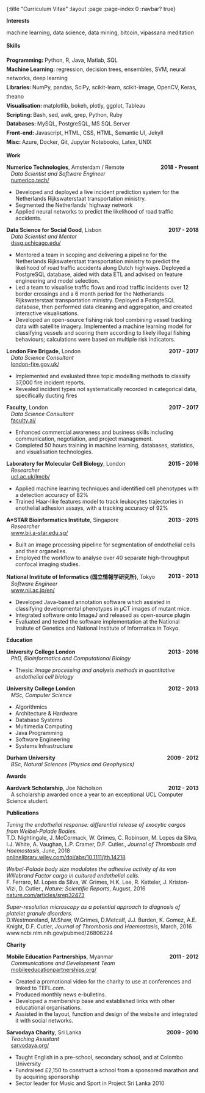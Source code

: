 {:title "Curriculum Vitae"
 :layout :page
 :page-index 0
 :navbar? true}

<!-- -------------------------
---- INTERESTS
-------------------------- -->
<div id="two-column">
  <div class="column left">
    <b>Interests</b>
  </div>
  <div class="column right">
    <p>
      machine learning,
      data science,
      data mining,
      bitcoin,
      vipassana meditation
    </p>
  </div>
</div>

<!-- -------------------------
---- SKILLS
-------------------------- -->
<div id="two-column" style="line-height: 1.7em">
  <div class="column left">
    <b>Skills</b>
  </div>
  <div class="column right">
    <p>
      <b>Programming: </b>
      Python, R, Java, Matlab, SQL
      <br>
      <!--
      ----
      -->
      <b>Machine Learning: </b>
      regression, decision trees, ensembles, SVM, neural networks, deep learning
      <br>
      <!--
      ----
      -->
      <b>Libraries: </b>
      NumPy, pandas, SciPy, scikit-learn, scikit-image, OpenCV, Keras, theano
      <br>
      <!--
      ----
      -->
      <b>Visualisation: </b>
      matplotlib, bokeh, plotly, ggplot, Tableau
      <br>
      <!--
      ----
      -->
      <b>Scripting: </b>
      Bash, sed, awk, grep, Python, Ruby
      <br>
      <!--
      ----
      -->
      <b>Databases: </b>
      MySQL, PostgreSQL, MS SQL Server
      <br>
      <b>Front-end: </b>
      Javascript, HTML, CSS, HTML,  Semantic UI, Jekyll
      <br>
      <b>Misc: </b> Azure, Docker, Git, Jupyter Notebooks, Latex, UNIX
    </p>
  </div>
</div>

<!-- -------------------------
---- WORK
-------------------------- -->
<div id="two-column">
  <div class="column left">
    <b>Work</b>
  </div>
  <div class="column right">
    <p>
      <b>Numerico Technologies</b>, Amsterdam / Remote <b><span style="float:right;">2018 - Present</span></b>
      <br> &nbsp;&nbsp; <em>Data Scientist and Software Engineer</em>
      <br> &nbsp;&nbsp; <a href="https://numerico.tech/" target="_blank">numerico.tech/</a>
    </p>
    <ul>
      <li>Developed and deployed a live incident prediction system for the Netherlands Rijkswaterstaat transportation ministry.</li>
      <li>Segmented the Netherlands' highway network</li>
      <li>Applied neural networks to predict the likelihood of road traffic accidents.</li>
    </ul>
    <!--
    ----
    -->
    <p>
      <b>Data Science for Social Good</b>, Lisbon <b><span style="float:right;">2017 - 2018</span></b>
      <br> &nbsp;&nbsp; <em>Data Scientist and Mentor</em>
      <br> &nbsp;&nbsp; <a href="https://dssg.uchicago.edu/" target="_blank">dssg.uchicago.edu/</a>
    </p>
    <ul>
      <li>Mentored a team in scoping and delivering a pipeline for the Netherlands Rijkswaterstaat transportation ministry to predict the likelihood of road traffic accidents along Dutch highways. Deployed a PostgreSQL database, aided with data ETL and advised on feature engineering and model selection.
      <li>Led a team to visualise traffic flows and road traffic incidents over 12 border crossings and a 6 month period for the Netherlands Rijkswaterstaat transportation ministry. Deployed a PostgreSQL database, then performed data cleaning and aggregation, and created interactive visualisations.</li>
      <li>Developed an open-source fishing risk tool combining vessel tracking data with satellite imagery. Implemented a machine learning model for classifying vessels and scoring them according to likely illegal fishing behaviours; calculations were based on multiple risk indicators.</li>
    </ul>
    <!--
    ----
    -->
    <p>
      <b>London Fire Brigade</b>, London <b><span style="float:right;">2017 - 2017</span></b>
      <br> &nbsp;&nbsp; <em>Data Science Consultant</em>
      <br> &nbsp;&nbsp; <a href="https://www.london-fire.gov.uk/" target="_blank">london-fire.gov.uk/</a>
    </p>
    <ul>
      <li>Implemented and evaluated three topic modelling methods to classify 37,000 fire incident reports.</li>
      <li>Revealed incident types not systematically recorded in categorical data, specifically ducting fires</li>
    </ul>
    <!--
    ----
    -->
    <p>
      <b>Faculty</b>, London <b><span style="float:right;">2017 - 2017</span></b>
      <br> &nbsp;&nbsp; <em>Data Science Consultant</em>
      <br> &nbsp;&nbsp; <a href="https://faculty.ai/" target="_blank">faculty.ai/</a>
    </p>
    <ul>
      <li>Enhanced commercial awareness and business skills including communication, negotiation, and project management.</li>
      <li>Completed 50 hours training in machine learning, databases, statistics, and visualisation technologies.</li>
    </ul>
    <!--
    ----
    -->
    <p>
      <b>Laboratory for Molecular Cell Biology</b>, London <b><span style="float:right;">2015 - 2016</span></b>
      <br> &nbsp;&nbsp; <em>Researcher</em>
      <br> &nbsp;&nbsp; <a href="/https://www.ucl.ac.uk/lmcb/" target="_blank">ucl.ac.uk/lmcb/</a>
    </p>
    <ul>
      <li>Applied machine learning techniques and identified cell phenotypes with a detection accuracy of 82%</li>
      <li>Trained Haar-like features model to track leukocytes trajectories in enothelial adhesion assays, with a tracking accuracy of 92%</li>
    </ul>
    <!--
    ----
    -->
    <p>
      <b>A*STAR Bioinformatics Institute</b>, Singapore <b><span style="float:right;">2013 - 2015</span></b>
      <br> &nbsp;&nbsp; <em>Researcher</em>
      <br> &nbsp;&nbsp; <a href="http://www.bii.a-star.edu.sg/" target="_blank">www.bii.a-star.edu.sg/</a>
    </p>
    <ul>
      <li>Built an image processing pipeline for segmentation of endothelial cells and their organelles.</li>
      <li>Employed the workflow to analyse over 40 separate high-throughput confocal imaging studies.</li>
    </ul>
    <!--
    ----
    -->
    <p>
      <b>National Institute of Informatics (国立情報学研究所)</b>, Tokyo <b><span style="float:right;">2013 - 2013</span></b>
      <br> &nbsp;&nbsp; <em>Software Engineer</em>
      <br> &nbsp;&nbsp; <a href="https://www.nii.ac.jp/en/" target="_blank">www.nii.ac.jp/en/</a>
    </p>
    <ul>
      <li>Developed Java-based annotation software which assisted in classifying developmental phenotypes in μCT images of mutant mice.</li>
      <li>Integrated software onto ImageJ and released as open-source plugin</li>
      <li>Evaluated and tested the software implementation at the National Insitute of Genetics and National Institute of Informatics in Tokyo.</li>
    </ul>
    <!--
    ----
    -->
  </div>
</div>

<!-- -------------------------
---- EDUCATION
-------------------------- -->
<div id="two-column">
  <div class="column left">
    <b>Education</b>
  </div>
  <div class="column right">
    <p>
      <b>University College London</b> <b><span style="float:right;">2013 - 2016</span></b>
      <br> &nbsp;&nbsp; <em>PhD, Bioinformatics and Computational Biology</em>
    </p>
    <ul> 
        <li>Thesis: <em>Image processing and analysis methods in quantitative endothelial cell biology</em></li> 
    </ul> 
    <!--
    ----
    -->
    <p>
      <b>University College London</b> <b><span style="float:right;">2012 - 2013</span></b>
      <br> &nbsp;&nbsp; <em>MSc, Computer Science</em>
    </p>
   <ul>
     <li>Algorithmics</li>
     <li>Architecture &amp; Hardware</li>
     <li>Database Systems</li>
     <li>Multimedia Computing</li>
     <li>Java Programming</li>
     <li>Software Engineering</li>
     <li>Systems Infrastructure</li>
   </ul>
    <!--
    ----
    -->
    <p>
      <b>Durham University</b> <b><span style="float:right;">2009 - 2012</span></b>
      <br> &nbsp;&nbsp; <em>BSc, Natural Sciences (Physics and Geophysics)</em>
    </p>
  </div>
</div>

<!-- -------------------------
AWARDS
-------------------------- -->
<div id="two-column">
  <div class="column left">
    <b>Awards</b>
  </div>
  <div class="column right">
    <p>
      <b>Aardvark Scholarship</b>, Joe Nicholson <b><span style="float:right;">2012 - 2013</span></b>
      <br> &nbsp;&nbsp; A scholarship awarded once a year to an exceptional UCL Computer Science student.
    </p>
  </div>
</div>


<!-- -------------------------
---- PUBLICATIONS
-------------------------- -->
<div id="two-column">
  <div class="column left">
    <b>Publications</b>
  </div>
  <div class="column right">
    <p>
    <em>Tuning the endothelial response: differential release of exocytic cargos from Weibel-Palade Bodies.</em>
    <br>T.D. Nightingale, J. McCormack, W. Grimes, C. Robinson, M. Lopes da Silva, I.J. White, A. Vaughan, L.P. Cramer, D.F. Cutler., <em>Journal of Thrombosis and Haemostasis</em>, June, 2018
    <br><a href="https://onlinelibrary.wiley.com/doi/abs/10.1111/jth.14218" target="_blank">onlinelibrary.wiley.com/doi/abs/10.1111/jth.14218</a></p>
    </p>
    <!--
    ----
    -->
    <p>
    <em>Weibel-Palade body size modulates the adhesive activity of its von Willebrand Factor cargo in cultured endothelial cells.</em>
    <br>F. Ferraro, M. Lopes da Silva, W. Grimes, H.K. Lee, R. Ketteler, J. Kriston-Vizi, D. Cutler., <em>Nature: Scientific Reports</em>, August, 2016
    <br><a href="https://www.nature.com/articles/srep32473https://onlinelibrary.wiley.com/doi/abs/10.1111/jth.14218" target="_blank">nature.com/articles/srep32473</a></p>
    </p>
    <!--
    ----
    -->
    <p>
    <em>Super-resolution microscopy as a potential approach to diagnosis of platelet granule disorders.</em>
    <br>D.Westmoreland, M.Shaw, W.Grimes, D.Metcalf, J.J. Burden, K. Gomez, A.E. Knight, D.F. Cutler, <em>Journal of Thrombosis and Haemostasis</em>, March, 2016
    <br><a href="https://www.ncbi.nlm.nih.gov/pubmed/26806224" target="_blank"></a>www.ncbi.nlm.nih.gov/pubmed/26806224</p>
    </p>
    <!--
    ----
    -->
  </div>
</div>

<!-- -------------------------
---- CHARITY
-------------------------- -->
<div id="two-column">
  <div class="column left">
    <b>Charity</b>
  </div>
  <div class="column right">
    <p>
      <b>Mobile Education Partnerships</b>, Myanmar <b><span style="float:right;">2011 - 2012</span></b>
      <br> &nbsp;&nbsp; <em>Communications and Development Team</em>
      <br> &nbsp;&nbsp; <a href="http://www.mobileeducationpartnerships.org/" target="_blank">mobileeducationpartnerships.org/</a> 
    </p>
    <ul> 
      <li>Created a promotional video for the charity to use at conferences and linked to TEFL.com.</li> 
      <li>Produced monthly news e-bulletins.</li> 
      <li>Developed a membership base and established links with other educational organisations.</li> 
      <li>Assisted in the layout, function and design of the website and integrated it with social networks.</li> 
    </ul> 
    <!--
    ----
    -->
    <p>
      <b>Sarvodaya Charity</b>, Sri Lanka <b><span style="float:right;">2009 - 2010</span></b>
      <br> &nbsp;&nbsp; <em>Teaching Assistant</em>
      <br> &nbsp;&nbsp; <a href="http://www.sarvodaya.org/" target="_blank">sarvodaya.org/</a> 
    </p>
    <ul> 
      <li>Taught English in a pre-school, secondary school, and at Colombo University</li> 
      <li>Fundraised £2,150 to construct a school from a sponsored marathon and by acquiring sponsorship</li> 
      <li>Sector leader for Music and Sport in Project Sri Lanka 2010</li> 
    </ul> 
    <!--
    ----
    -->
  </div>
</div>

